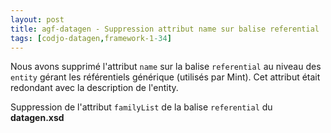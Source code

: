 ```yaml
---
layout: post
title: agf-datagen - Suppression attribut name sur balise referential
tags: [codjo-datagen,framework-1-34]
---
```

Nous avons supprimé l'attribut ```name``` sur la balise ```referential``` au niveau des ```entity``` gérant les référentiels générique (utilisés par Mint). Cet attribut était redondant avec la description de l'entity.

Suppression de l'attribut ```familyList``` de la balise ```referential``` du **datagen.xsd**